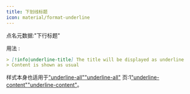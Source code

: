 ```yaml
---
title: 下划线标题
icon: material/format-underline
---
```


点名元数据:"下行标题"

用法 :

```md
> [!info|underline-title] The title will be displayed as underline
> Content is shown as usual
```

样式本身也适用于["underline-all"](../combined-styling/page-22.md)["underline-all"](../combined-styling/page-22.md)
页:1["underline-content"](../content-styling/page-12.md)["underline-content"](../content-styling/page-12.md)。

